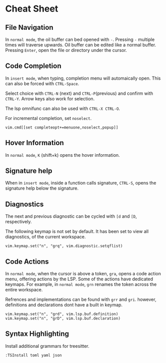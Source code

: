 # Cheat Sheet

## File Navigation

In `normal mode`, the oil buffer can bed opened with `-`. Pressing `-`
multiple times will traverse upwards. Oil buffer can be edited like a
normal buffer. Pressing `Enter`, open the file or directory under the
cursor.

## Code Completion

In `insert mode`, when typing, completion menu will automaically open.
This can also be forced with `CTRL-Space`.

Select choice with `CTRL-N` (next) and `CTRL-P`(previous) and confirm
with `CTRL-Y`. Arrow keys also work for selection.

The lsp omnifunc can also be used with `CTRL-X CTRL-O`.

For incremental completion, set `noselect`.

    vim.cmd[[set completeopt+=menuone,noselect,popup]]

## Hover Information

In `normal mode`, `K` (shift+k) opens the hover information.

## Signature help

When in `insert mode`, inside a function calls signature, `CTRL-S`,
opens the signature help below the signature.

## Diagnostics

The next and previous diagnostic can be cycled with `[d` and `[D`,
respectively.

The following keymap is not set by default. It has been set to view all
diagnostics, of the current workspace.

    vim.keymap.set("n", "grq", vim.diagnostic.setqflist)

## Code Actions

In `normal mode`, when the cursor is above a token, `gra`, opens a code
action menu, offering actions by the LSP. Some of the actions have
dedicated keymaps. For example, in `normal mode`, `grn` renames the
token across the entire workspace.

Refrences and implementations can be found with `grr` and `gri`.
however, definitions and declarations dont have a built in keymap.

    vim.keymap.set("n", "grd", vim.lsp.buf.definition)
    vim.keymap.set("n", "grD", vim.lsp.buf.declaration)

## Syntax Highlighting

Install additional grammars for treesitter.

    :TSInstall toml yaml json
